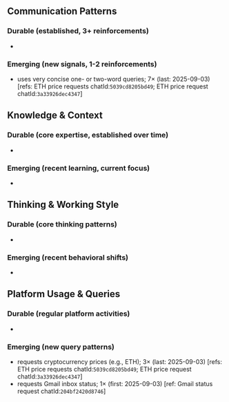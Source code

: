 ## Communication Patterns
### Durable (established, 3+ reinforcements)
-

### Emerging (new signals, 1-2 reinforcements)
- uses very concise one- or two-word queries; 7× (last: 2025-09-03) [refs: ETH price requests chatId:`5039cd8205bd49`; ETH price request chatId:`3a33926dec4347`]

## Knowledge & Context
### Durable (core expertise, established over time)
-

### Emerging (recent learning, current focus)
-

## Thinking & Working Style
### Durable (core thinking patterns)
-

### Emerging (recent behavioral shifts)
-

## Platform Usage & Queries
### Durable (regular platform activities)
-

### Emerging (new query patterns)
- requests cryptocurrency prices (e.g., ETH); 3× (last: 2025-09-03) [refs: ETH price requests chatId:`5039cd8205bd49`; ETH price request chatId:`3a33926dec4347`]
- requests Gmail inbox status; 1× (first: 2025-09-03) [ref: Gmail status request chatId:`204bf2420d8746`]